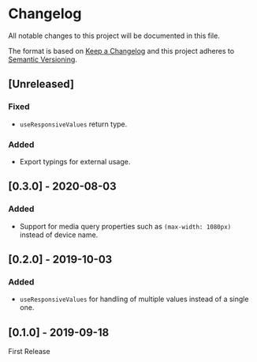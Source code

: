 # Changelog

All notable changes to this project will be documented in this file.

The format is based on [Keep a Changelog](http://keepachangelog.com/en/1.0.0/)
and this project adheres to [Semantic Versioning](http://semver.org/spec/v2.0.0.html).

## [Unreleased]
### Fixed
- `useResponsiveValues` return type.

### Added
- Export typings for external usage.

## [0.3.0] - 2020-08-03
### Added
- Support for media query properties such as `(max-width: 1080px)` instead of device name.

## [0.2.0] - 2019-10-03
### Added
- `useResponsiveValues` for handling of multiple values instead of a single one.

## [0.1.0] - 2019-09-18
First Release

